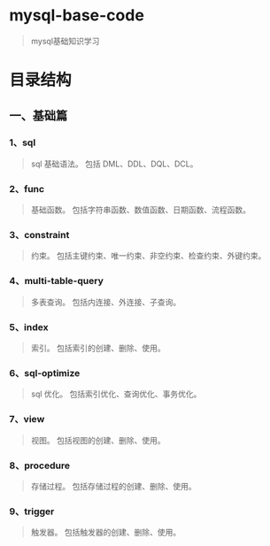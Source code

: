 # mysql-base-code

> mysql基础知识学习

# 目录结构

## 一、基础篇

### 1、sql

> sql 基础语法。
> 包括 DML、DDL、DQL、DCL。

### 2、func

> 基础函数。
> 包括字符串函数、数值函数、日期函数、流程函数。

### 3、constraint

> 约束。
> 包括主键约束、唯一约束、非空约束、检查约束、外键约束。

### 4、multi-table-query

> 多表查询。
> 包括内连接、外连接、子查询。

### 5、index
> 索引。
> 包括索引的创建、删除、使用。

### 6、sql-optimize
> sql 优化。
> 包括索引优化、查询优化、事务优化。

### 7、view
> 视图。
> 包括视图的创建、删除、使用。

### 8、procedure
> 存储过程。
> 包括存储过程的创建、删除、使用。

### 9、trigger
> 触发器。
> 包括触发器的创建、删除、使用。
